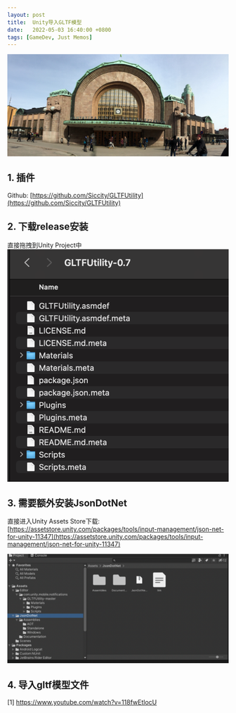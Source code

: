 ```yaml
---
layout: post
title:  Unity导入GLTF模型
date:   2022-05-03 16:40:00 +0800
tags: [GameDev, Just Memos]
---
```


![helsinki.jpeg](../img/posts/unity-gltf/helsinki.jpeg)

## 1. 插件

Github: [https://github.com/Siccity/GLTFUtility](https://github.com/Siccity/GLTFUtility)

## 2. 下载release安装

直接拖拽到Unity Project中
![gltf unzip](../img/posts/unity-gltf/gltf_unzip.png)

## 3. 需要额外安装JsonDotNet

直接进入Unity Assets Store下载: [https://assetstore.unity.com/packages/tools/input-management/json-net-for-unity-11347](https://assetstore.unity.com/packages/tools/input-management/json-net-for-unity-11347)

![gltf import](../img/posts/unity-gltf/gltf_import.png)

## 4. 导入gltf模型文件



[1] https://www.youtube.com/watch?v=118fwEtlocU